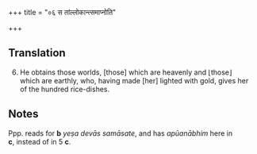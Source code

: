 +++
title = "०६ स तांल्लोकान्त्समाप्नोति"

+++
## Translation
6. He obtains those worlds, \[those\] which are heavenly and ⌊those⌋  
which are earthly, who, having made \[her\] lighted with gold, gives her  
of the hundred rice-dishes.

## Notes
Ppp. reads for **b** *yeṣa devās samāsate*, and has *apūanābhim* here in  
**c**, instead of in 5 **c**.
